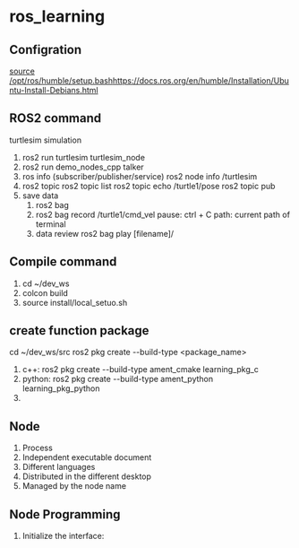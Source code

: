 # ros_learning

## Configration
[source /opt/ros/humble/setup.bash](https://docs.ros.org/en/humble/Installation/Ubuntu-Install-Debians.html)https://docs.ros.org/en/humble/Installation/Ubuntu-Install-Debians.html

## ROS2 command
turtlesim simulation
1. ros2 run turtlesim turtlesim_node
2. ros2 run demo_nodes_cpp talker
3. ros info (subscriber/publisher/service)
   ros2 node info /turtlesim
4. ros2 topic
   ros2 topic list
   ros2 topic echo /turtle1/pose
   ros2 topic pub
5. save data
   1. ros2 bag
   2. ros2 bag record /turtle1/cmd_vel
      pause: ctrl + C
      path: current path of terminal
   3. data review
      ros2 bag play [filename]/
      
## Compile command
1. cd ~/dev_ws
2. colcon build
3. source install/local_setuo.sh

## create function package
cd ~/dev_ws/src
ros2 pkg create --build-type <build-type><package_name>
1. c++: ros2 pkg create --build-type ament_cmake learning_pkg_c
2. python: ros2 pkg create --build-type ament_python learning_pkg_python
3. 
## Node
1. Process
2. Independent executable document
3. Different languages
4. Distributed in the different desktop
5. Managed by the node name

## Node Programming
1. Initialize the interface:
   ``` def main(args = None):

